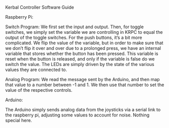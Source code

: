 Kerbal Controller Software Guide

Raspberry Pi:

Switch Program: We first set the input and output. Then, for toggle switches, we simply set the variable we are controlling in KRPC to equal the output of the toggle switches. For the push buttons, it’s a bit more complicated. We flip the value of the variable, but in order to make sure that we don’t flip it over and over due to a prolonged press, we have an internal variable that stores whether the button has been pressed. This variable is reset when the button is released, and only if the variable is false do we switch the value. The LEDs are simply driven by the state of the various values they are connected to.

Analog Program: We read the message sent by the Arduino, and then map that value to a number between -1 and 1. We then use that number to set the value of the respective controls.

Arduino:

The Arduino simply sends analog data from the joysticks via a serial link to the raspberry pi, adjusting some values to account for noise. Nothing special here.
